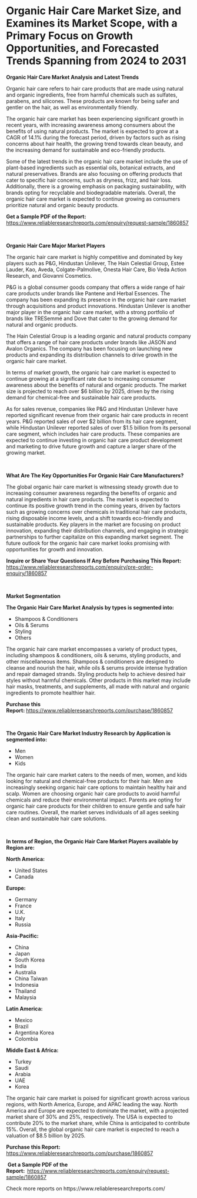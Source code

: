 <p><h1>Organic Hair Care Market Size, and Examines its Market Scope, with a Primary Focus on Growth Opportunities, and Forecasted Trends Spanning from 2024 to 2031</h1></p><p><strong>Organic Hair Care Market Analysis and Latest Trends</strong></p>
<p><p>Organic hair care refers to hair care products that are made using natural and organic ingredients, free from harmful chemicals such as sulfates, parabens, and silicones. These products are known for being safer and gentler on the hair, as well as environmentally friendly.</p><p>The organic hair care market has been experiencing significant growth in recent years, with increasing awareness among consumers about the benefits of using natural products. The market is expected to grow at a CAGR of 14.1% during the forecast period, driven by factors such as rising concerns about hair health, the growing trend towards clean beauty, and the increasing demand for sustainable and eco-friendly products.</p><p>Some of the latest trends in the organic hair care market include the use of plant-based ingredients such as essential oils, botanical extracts, and natural preservatives. Brands are also focusing on offering products that cater to specific hair concerns, such as dryness, frizz, and hair loss. Additionally, there is a growing emphasis on packaging sustainability, with brands opting for recyclable and biodegradable materials. Overall, the organic hair care market is expected to continue growing as consumers prioritize natural and organic beauty products.</p></p>
<p><strong>Get a Sample PDF of the Report:&nbsp;</strong> <a href="https://www.reliableresearchreports.com/enquiry/request-sample/1860857">https://www.reliableresearchreports.com/enquiry/request-sample/1860857</a></p>
<p>&nbsp;</p>
<p><strong>Organic Hair Care Major Market Players</strong></p>
<p><p>The organic hair care market is highly competitive and dominated by key players such as P&G, Hindustan Unilever, The Hain Celestial Group, Estee Lauder, Kao, Aveda, Colgate-Palmolive, Onesta Hair Care, Bio Veda Action Research, and Giovanni Cosmetics.</p><p>P&G is a global consumer goods company that offers a wide range of hair care products under brands like Pantene and Herbal Essences. The company has been expanding its presence in the organic hair care market through acquisitions and product innovations. Hindustan Unilever is another major player in the organic hair care market, with a strong portfolio of brands like TRESemmé and Dove that cater to the growing demand for natural and organic products.</p><p>The Hain Celestial Group is a leading organic and natural products company that offers a range of hair care products under brands like JASON and Avalon Organics. The company has been focusing on launching new products and expanding its distribution channels to drive growth in the organic hair care market.</p><p>In terms of market growth, the organic hair care market is expected to continue growing at a significant rate due to increasing consumer awareness about the benefits of natural and organic products. The market size is projected to reach over $6 billion by 2025, driven by the rising demand for chemical-free and sustainable hair care products.</p><p>As for sales revenue, companies like P&G and Hindustan Unilever have reported significant revenue from their organic hair care products in recent years. P&G reported sales of over $2 billion from its hair care segment, while Hindustan Unilever reported sales of over $1.5 billion from its personal care segment, which includes hair care products. These companies are expected to continue investing in organic hair care product development and marketing to drive future growth and capture a larger share of the growing market.</p></p>
<p>&nbsp;</p>
<p><strong>What Are The Key Opportunities For Organic Hair Care Manufacturers?</strong></p>
<p><p>The global organic hair care market is witnessing steady growth due to increasing consumer awareness regarding the benefits of organic and natural ingredients in hair care products. The market is expected to continue its positive growth trend in the coming years, driven by factors such as growing concerns over chemicals in traditional hair care products, rising disposable income levels, and a shift towards eco-friendly and sustainable products. Key players in the market are focusing on product innovation, expanding their distribution channels, and engaging in strategic partnerships to further capitalize on this expanding market segment. The future outlook for the organic hair care market looks promising with opportunities for growth and innovation.</p></p>
<p><strong>Inquire or Share Your Questions If Any Before Purchasing This Report:</strong> <a href="https://www.reliableresearchreports.com/enquiry/pre-order-enquiry/1860857">https://www.reliableresearchreports.com/enquiry/pre-order-enquiry/1860857</a></p>
<p>&nbsp;</p>
<p><strong>Market Segmentation</strong></p>
<p><strong>The Organic Hair Care Market Analysis by types is segmented into:</strong></p>
<p><ul><li>Shampoos & Conditioners</li><li>Oils & Serums</li><li>Styling</li><li>Others</li></ul></p>
<p><p>The organic hair care market encompasses a variety of product types, including shampoos & conditioners, oils & serums, styling products, and other miscellaneous items. Shampoos & conditioners are designed to cleanse and nourish the hair, while oils & serums provide intense hydration and repair damaged strands. Styling products help to achieve desired hair styles without harmful chemicals. Other products in this market may include hair masks, treatments, and supplements, all made with natural and organic ingredients to promote healthier hair.</p></p>
<p><strong>Purchase this Report:&nbsp;</strong><a href="https://www.reliableresearchreports.com/purchase/1860857">https://www.reliableresearchreports.com/purchase/1860857</a></p>
<p>&nbsp;</p>
<p><strong>The Organic Hair Care Market Industry Research by Application is segmented into:</strong></p>
<p><ul><li>Men</li><li>Women</li><li>Kids</li></ul></p>
<p><p>The organic hair care market caters to the needs of men, women, and kids looking for natural and chemical-free products for their hair. Men are increasingly seeking organic hair care options to maintain healthy hair and scalp. Women are choosing organic hair care products to avoid harmful chemicals and reduce their environmental impact. Parents are opting for organic hair care products for their children to ensure gentle and safe hair care routines. Overall, the market serves individuals of all ages seeking clean and sustainable hair care solutions.</p></p>
<p>&nbsp;</p>
<p><strong>In terms of Region, the Organic Hair Care Market Players available by Region are:</strong></p>
<p>
    <p> <strong> North America: </strong>
        <ul>
            <li>United States</li>
            <li>Canada</li>
        </ul>
        </p> 
    <p> <strong> Europe: </strong>
        <ul>
            <li>Germany</li>
            <li>France</li>
            <li>U.K.</li>
            <li>Italy</li>
            <li>Russia</li>
        </ul>
        </p> 
    <p> <strong> Asia-Pacific: </strong>
        <ul>
            <li>China</li>
            <li>Japan</li>
            <li>South Korea</li>
            <li>India</li>
            <li>Australia</li>
            <li>China Taiwan</li>
            <li>Indonesia</li>
            <li>Thailand</li>
            <li>Malaysia</li>
        </ul>
        </p> 
    <p> <strong> Latin America: </strong>
        <ul>
            <li>Mexico</li>
            <li>Brazil</li>
            <li>Argentina Korea</li>
            <li>Colombia</li>
        </ul>
        </p> 
    <p> <strong> Middle East & Africa: </strong>
        <ul>
            <li>Turkey</li>
            <li>Saudi</li>
            <li>Arabia</li>
            <li>UAE</li>
            <li>Korea</li>
        </ul>
    </p>
    </p>
<p><p>The organic hair care market is poised for significant growth across various regions, with North America, Europe, and APAC leading the way. North America and Europe are expected to dominate the market, with a projected market share of 30% and 25%, respectively. The USA is expected to contribute 20% to the market share, while China is anticipated to contribute 15%. Overall, the global organic hair care market is expected to reach a valuation of $8.5 billion by 2025.</p></p>
<p><strong>Purchase this Report: </strong><a href="https://www.reliableresearchreports.com/purchase/1860857">https://www.reliableresearchreports.com/purchase/1860857</a></p>
<p>&nbsp;<strong>Get a Sample PDF of the Report:&nbsp;&nbsp;</strong><a href="https://www.reliableresearchreports.com/enquiry/request-sample/1860857">https://www.reliableresearchreports.com/enquiry/request-sample/1860857</a></p>
<p><strong></strong></p>
<p>Check more reports on https://www.reliableresearchreports.com/</p>